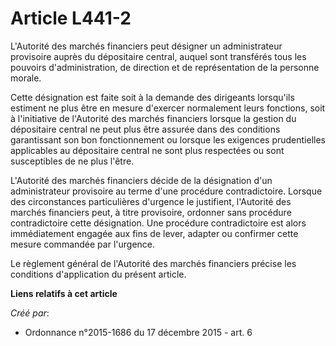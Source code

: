 # Article L441-2

L'Autorité des marchés financiers peut désigner un administrateur provisoire auprès du dépositaire central, auquel sont
transférés tous les pouvoirs d'administration, de direction et de représentation de la personne morale.

Cette désignation est faite soit à la demande des dirigeants lorsqu'ils estiment ne plus être en mesure d'exercer normalement
leurs fonctions, soit à l'initiative de l'Autorité des marchés financiers lorsque la gestion du dépositaire central ne peut
plus être assurée dans des conditions garantissant son bon fonctionnement ou lorsque les exigences prudentielles applicables
au dépositaire central ne sont plus respectées ou sont susceptibles de ne plus l'être.

L'Autorité des marchés financiers décide de la désignation d'un administrateur provisoire au terme d'une procédure
contradictoire. Lorsque des circonstances particulières d'urgence le justifient, l'Autorité des marchés financiers peut, à
titre provisoire, ordonner sans procédure contradictoire cette désignation. Une procédure contradictoire est alors
immédiatement engagée aux fins de lever, adapter ou confirmer cette mesure commandée par l'urgence.

Le règlement général de l'Autorité des marchés financiers précise les conditions d'application du présent article.

**Liens relatifs à cet article**

_Créé par_:

  - Ordonnance n°2015-1686 du 17 décembre 2015 - art. 6
